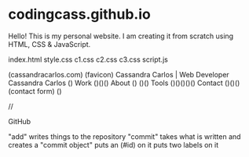 # codingcass.github.io

Hello! This is my personal website. I am creating it from scratch using HTML, CSS & JavaScript.

index.html
style.css
c1.css
c2.css
c3.css
script.js

(cassandracarlos.com)
(favicon)
Cassandra Carlos | Web Developer
Cassandra Carlos
()
Work
()()()
About
()
()()
Tools
()()()()()
Contact
()()()
(contact form)
()

//

GitHub

"add" writes things to the repository
"commit" takes what is written and creates a "commit object" 
    puts an (#id) on it
    puts two labels on it
